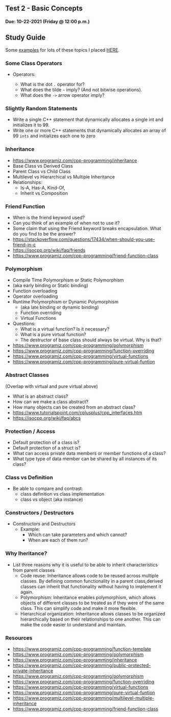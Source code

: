 ## Test 2 - Basic Concepts

#### Due: 10-22-2021 (Friday @ 12:00 p.m.)

## Study Guide

Some [examples](examples.md) for lots of these topics I placed [HERE](examples.md).

### Some Class Operators

- Operators:

  - What is the dot `.` operator for?
  - What does the tilde `~` imply? (And not bitwise operations).
  - What does the `->` arrow operator imply?

### Slightly Random Statements

- Write a single C++ statement that dynamically allocates a single int and initializes it to 99.
- Write one or more C++ statements that dynamically allocates an array of 99 `ints` and initializes each one to zero

### Inheritance

- https://www.programiz.com/cpp-programming/inheritance
- Base Class vs Derived Class
- Parent Class vs Child Class
- Multilevel vs Hierarchical vs Multiple Inheritance
- Relationships:
  - Is-A, Has-A, Kind-Of,
  - Inherit vs Composition

### Friend Function

- When is the friend keyword used?
- Can you think of an example of when not to use it?
- Some claim that using the Friend keyword breaks encapsulation. What do you find to be the answer?
- https://stackoverflow.com/questions/17434/when-should-you-use-friend-in-c
- https://isocpp.org/wiki/faq/friends
- https://www.programiz.com/cpp-programming/friend-function-class

### Polymorphism

- Compile Time Polymorphism or Static Polymorphism
- (aka early binding or Static binding)
- Function overloading
- Operator overloading
- Runtime Polymorphism or Dynamic Polymorphism
  - (aka late binding or dynamic binding)
  - Function overriding
  - Virtual Functions
- Questions:
  - What is a virtual function? Is it necessary?
  - What is a pure virtual function?
  - The destructor of base class should always be virtual. Why is that?
- https://www.programiz.com/cpp-programming/polymorphism
- https://www.programiz.com/cpp-programming/function-overriding
- https://www.programiz.com/cpp-programming/virtual-functions
- https://www.programiz.com/cpp-programming/pure-virtual-funtion

### Abstract Classes

(Overlap with virtual and pure virtual above)

- What is an abstract class?
- How can we make a class abstract?
- How many objects can be created from an abstract class?
- https://www.tutorialspoint.com/cplusplus/cpp_interfaces.htm
- https://isocpp.org/wiki/faq/abcs

### Protection / Access

- Default protection of a class is?
- Default protection of a struct is?
- What can access private data members or member functions of a class?
- What type type of data member can be shared by all instances of its class?

### Class vs Definition

- Be able to compare and contrast:
  - class definition vs class implementation
  - class vs object (aka instance)

### Constructors / Destructors

- Constructors and Destructors
  - Example:
    - Which can take parameters and which cannot?
    - When are each of them run?

### Why Iheritance?

- List three reasons why it is useful to be able to inherit characteristics from parent classes
  - Code reuse: Inheritance allows code to be reused across multiple classes. By defining common functionality in a parent class,derived classes can inherit that functionality without having to implement it again.
  - Polymorphism: Inheritance enables polymorphism, which allows objects of different classes to be treated as if they were of the same class. This can simplify code and make it more flexible.
  - Hierarchical organization: Inheritance allows classes to be organized hierarchically based on their relationships to one another. This can make the code easier to understand and maintain.

### Resources

- https://www.programiz.com/cpp-programming/function-template
- https://www.programiz.com/cpp-programming/polymorphism
- https://www.programiz.com/cpp-programming/inheritance
- https://www.programiz.com/cpp-programming/public-protected-private-inheritance
- https://www.programiz.com/cpp-programming/polymorphism
- https://www.programiz.com/cpp-programming/function-overriding
- https://www.programiz.com/cpp-programming/virtual-functions
- https://www.programiz.com/cpp-programming/pure-virtual-funtion
- https://www.programiz.com/cpp-programming/multilevel-multiple-inheritance
- https://www.programiz.com/cpp-programming/friend-function-class
